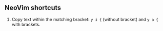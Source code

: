 ## NeoVim shortcuts

1. Copy text within the matching bracket: `y i {` (without bracket) and `y a {` with brackets.
